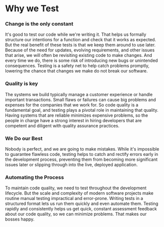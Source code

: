 # Why we Test

### Change is the only constant

It's good to test our code while we're writing it. That helps us formally structure our intentions for a function and check that it works as expected. But the real benefit of these tests is that we keep them around to use later. Because of the need for updates, evolving requirements, and other issues that arise, we will often be revisiting existing code to make changes. And every time we do, there is some risk of introducing new bugs or unintended consequences. Testing is a safety net to help catch problems promptly, lowering the chance that changes we make do not break our software.

### Quality is key

The systems we build typically manage a customer experience or handle important transactions. Small flaws or failures can cause big problems and expenses for the companies that we work for. So code quality is a fundamental goal, and testing plays a pivotal role in maintaining that quality. Having systems that are reliable minimizes expensive problems, so the people in charge have a strong interest in hiring developers that are competent and diligent with quality assurance practices.

### We Do our Best

Nobody is perfect, and we are going to make mistakes. While it's impossible to guarantee flawless code, testing helps to catch and rectify errors early in the development process, preventing them from becoming more significant issues later or slipping through into the live, deployed application.

### Automating the Process

To maintain code quality, we need to test throughout the development lifecycle. But the scale and complexity of modern software projects make routine manual testing impractical and error-prone. Writing tests in a structured format lets us run them quickly and even automate them. Testing rapidly and consistently helps us get quick, constant assessment feedback about our code quality, so we can minimize problems. That makes our bosses happy.